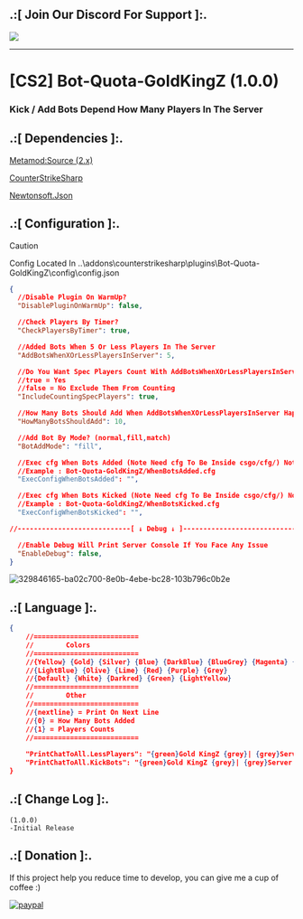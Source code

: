 ## .:[ Join Our Discord For Support ]:.
<a href="https://discord.com/invite/U7AuQhu"><img src="https://discord.com/api/guilds/651838917687115806/widget.png?style=banner2"></a>

***
# [CS2] Bot-Quota-GoldKingZ (1.0.0)

### Kick / Add Bots Depend How Many Players In The Server


## .:[ Dependencies ]:.
[Metamod:Source (2.x)](https://www.sourcemm.net/downloads.php/?branch=master)

[CounterStrikeSharp](https://github.com/roflmuffin/CounterStrikeSharp/releases)

[Newtonsoft.Json](https://www.nuget.org/packages/Newtonsoft.Json)



## .:[ Configuration ]:.

> [!CAUTION]
> Config Located In ..\addons\counterstrikesharp\plugins\Bot-Quota-GoldKingZ\config\config.json                                           
>

```json
{
  //Disable Plugin On WarmUp?
  "DisablePluginOnWarmUp": false,

  //Check Players By Timer?
  "CheckPlayersByTimer": true,

  //Added Bots When 5 Or Less Players In The Server
  "AddBotsWhenXOrLessPlayersInServer": 5,

  //Do You Want Spec Players Count With AddBotsWhenXOrLessPlayersInServer?
  //true = Yes
  //false = No Exclude Them From Counting
  "IncludeCountingSpecPlayers": true,

  //How Many Bots Should Add When AddBotsWhenXOrLessPlayersInServer Happens
  "HowManyBotsShouldAdd": 10,

  //Add Bot By Mode? (normal,fill,match)
  "BotAddMode": "fill",

  //Exec cfg When Bots Added (Note Need cfg To Be Inside csgo/cfg/) Note:Make It Empty "" To Disable
  //Example : Bot-Quota-GoldKingZ/WhenBotsAdded.cfg 
  "ExecConfigWhenBotsAdded": "",

  //Exec cfg When Bots Kicked (Note Need cfg To Be Inside csgo/cfg/) Note:Make It Empty "" To Disable
  //Example : Bot-Quota-GoldKingZ/WhenBotsKicked.cfg 
  "ExecConfigWhenBotsKicked": "",

//----------------------------[ ↓ Debug ↓ ]----------------------------

  //Enable Debug Will Print Server Console If You Face Any Issue
  "EnableDebug": false,
}
```

![329846165-ba02c700-8e0b-4ebe-bc28-103b796c0b2e](https://github.com/oqyh/cs2-Game-Manager/assets/48490385/3df7caa9-34a7-47da-94aa-8d682f59e85d)


## .:[ Language ]:.
```json
{
	//==========================
	//        Colors
	//==========================
	//{Yellow} {Gold} {Silver} {Blue} {DarkBlue} {BlueGrey} {Magenta} {LightRed}
	//{LightBlue} {Olive} {Lime} {Red} {Purple} {Grey}
	//{Default} {White} {Darkred} {Green} {LightYellow}
	//==========================
	//        Other
	//==========================
	//{nextline} = Print On Next Line
	//{0} = How Many Bots Added
	//{1} = Players Counts
	//==========================
	
    "PrintChatToAll.LessPlayers": "{green}Gold KingZ {grey}| {grey}Server Has Less Players {lime}Adding {0} Bots",
    "PrintChatToAll.KickBots": "{green}Gold KingZ {grey}| {grey}Server Has More Players {darkred}Kicking All Bots"
}
```


## .:[ Change Log ]:.
```
(1.0.0)
-Initial Release
```

## .:[ Donation ]:.

If this project help you reduce time to develop, you can give me a cup of coffee :)

[![paypal](https://www.paypalobjects.com/en_US/i/btn/btn_donateCC_LG.gif)](https://paypal.me/oQYh)
